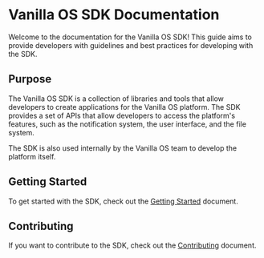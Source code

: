 # Vanilla OS SDK Documentation

Welcome to the documentation for the Vanilla OS SDK! This guide aims to provide
developers with guidelines and best practices for developing with the SDK.

## Purpose

The Vanilla OS SDK is a collection of libraries and tools that allow developers
to create applications for the Vanilla OS platform. The SDK provides a set of
APIs that allow developers to access the platform's features, such as the
notification system, the user interface, and the file system.

The SDK is also used internally by the Vanilla OS team to develop the platform
itself.

## Getting Started

To get started with the SDK, check out the [Getting Started](getting-started.md)
document.

## Contributing

If you want to contribute to the SDK, check out the [Contributing](contributing.md)
document.
